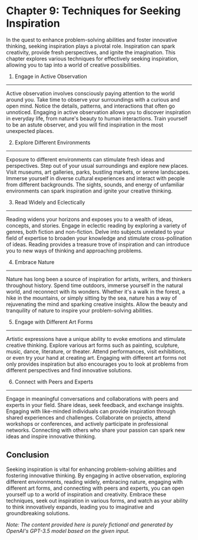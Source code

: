 Chapter 9: Techniques for Seeking Inspiration
=============================================

In the quest to enhance problem-solving abilities and foster innovative thinking, seeking inspiration plays a pivotal role. Inspiration can spark creativity, provide fresh perspectives, and ignite the imagination. This chapter explores various techniques for effectively seeking inspiration, allowing you to tap into a world of creative possibilities.

1. Engage in Active Observation
-------------------------------

Active observation involves consciously paying attention to the world around you. Take time to observe your surroundings with a curious and open mind. Notice the details, patterns, and interactions that often go unnoticed. Engaging in active observation allows you to discover inspiration in everyday life, from nature's beauty to human interactions. Train yourself to be an astute observer, and you will find inspiration in the most unexpected places.

2. Explore Different Environments
---------------------------------

Exposure to different environments can stimulate fresh ideas and perspectives. Step out of your usual surroundings and explore new places. Visit museums, art galleries, parks, bustling markets, or serene landscapes. Immerse yourself in diverse cultural experiences and interact with people from different backgrounds. The sights, sounds, and energy of unfamiliar environments can spark inspiration and ignite your creative thinking.

3. Read Widely and Eclectically
-------------------------------

Reading widens your horizons and exposes you to a wealth of ideas, concepts, and stories. Engage in eclectic reading by exploring a variety of genres, both fiction and non-fiction. Delve into subjects unrelated to your field of expertise to broaden your knowledge and stimulate cross-pollination of ideas. Reading provides a treasure trove of inspiration and can introduce you to new ways of thinking and approaching problems.

4. Embrace Nature
-----------------

Nature has long been a source of inspiration for artists, writers, and thinkers throughout history. Spend time outdoors, immerse yourself in the natural world, and reconnect with its wonders. Whether it's a walk in the forest, a hike in the mountains, or simply sitting by the sea, nature has a way of rejuvenating the mind and sparking creative insights. Allow the beauty and tranquility of nature to inspire your problem-solving abilities.

5. Engage with Different Art Forms
----------------------------------

Artistic expressions have a unique ability to evoke emotions and stimulate creative thinking. Explore various art forms such as painting, sculpture, music, dance, literature, or theater. Attend performances, visit exhibitions, or even try your hand at creating art. Engaging with different art forms not only provides inspiration but also encourages you to look at problems from different perspectives and find innovative solutions.

6. Connect with Peers and Experts
---------------------------------

Engage in meaningful conversations and collaborations with peers and experts in your field. Share ideas, seek feedback, and exchange insights. Engaging with like-minded individuals can provide inspiration through shared experiences and challenges. Collaborate on projects, attend workshops or conferences, and actively participate in professional networks. Connecting with others who share your passion can spark new ideas and inspire innovative thinking.

Conclusion
----------

Seeking inspiration is vital for enhancing problem-solving abilities and fostering innovative thinking. By engaging in active observation, exploring different environments, reading widely, embracing nature, engaging with different art forms, and connecting with peers and experts, you can open yourself up to a world of inspiration and creativity. Embrace these techniques, seek out inspiration in various forms, and watch as your ability to think innovatively expands, leading you to imaginative and groundbreaking solutions.

*Note: The content provided here is purely fictional and generated by OpenAI's GPT-3.5 model based on the given input.*
